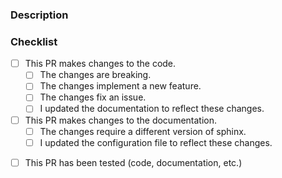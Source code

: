<!-- check the contributing guidelines before sending this pull request. -->
<!-- https://github.com/ShineyDev/github.py/blob/master/.github/CONTRIBUTING.md -->


### Description
<!-- a clear description of what this PR does. -->

### Checklist
<!-- put an x inside [ ] to check it, like so: [x] -->
<!-- only one of the top-level boxes should be checked. -->

- [ ] This PR makes changes to the code.
    - [ ] The changes are breaking.
    - [ ] The changes implement a new feature.
    - [ ] The changes fix an issue.
    - [ ] I updated the documentation to reflect these changes.
- [ ] This PR makes changes to the documentation.
    - [ ] The changes require a different version of sphinx.
    - [ ] I updated the configuration file to reflect these changes.

<!-- all pull requests should be tested. -->
- [ ] This PR has been tested (code, documentation, etc.)
